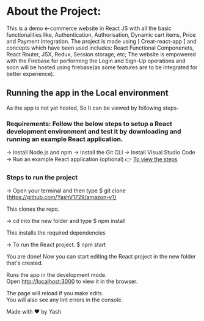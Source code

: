 # About the Project: 

This is a demo e-commerce website in React JS with all the basic functionalities like, Authentication, Authorisation, Dynamic cart items, Price and Payment integration.
The  project is made using [ Creat-react-app ] and concepts which have been used includes: React Functional Componenets, React Router, JSX, Redux, Session storage, etc;
The website is empowered with the Firebase for performing the Login and Sign-Up operations and soon will be hosted using firebase(as some features are to be integrated for better experience).

## Running the app in the Local environment

As the app is not yet hosted, So It can be viewed by following steps-

### Requirements: Follow the below steps to setup a React development environment and test it by downloading and running an example React application.
-> Install Node.js and npm
-> Install the Git CLI
-> Install Visual Studio Code
-> Run an example React application (optional)
👉 [To view the steps](https://jasonwatmore.com/post/2020/06/02/react-setup-development-environment)


### Steps to run the project 

-> Open your terminal and then type
$ git clone {https://github.com/YashV1729/amazon-v1}

This clones the repo.

-> cd into the new folder and type
$ npm install

This installs the required dependencies

-> To run the React project.
$ npm start

You are done! Now you can start editing the React project in the new folder that's created.

Runs the app in the development mode.<br />
Open [http://localhost:3000](http://localhost:3000) to view it in the browser.

The page will reload if you make edits.<br />
You will also see any lint errors in the console.


Made with ❤️ by Yash
